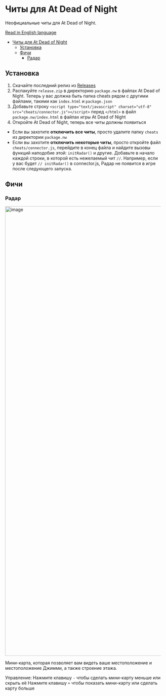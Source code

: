 # Читы для At Dead of Night

Неофициальные читы для At Dead of Night.

[Read in English language](./README.md)

- [Читы для At Dead of Night](#читы-для-at-dead-of-night)
  - [Установка](#установка)
  - [Фичи](#фичи)
    - [Радар](#радар)

## Установка

1. Скачайте последний релиз из [Releases](https://github.com/AtDeadOfNight/cheats/releases)
2. Распакуйте `release.zip` в директорию `package.nw` в файлах At Dead of Night. Теперь у вас должна быть папка cheats рядом с другими файлами, такими как `index.html` и `package.json`
3. Добавьте строку `<script type="text/javascript" charset="utf-8" src="cheats/connector.js"></script>` перед `</html>` в файл `package.nw/index.html` в файлах игры At Dead of Night
4. Откройте At Dead of Night, теперь все читы должны появиться
- Если вы захотите **отключить все читы**, просто удалите папку `cheats` из директории `package.nw`
- Если вы захотите **отключить некоторые читы**, просто откройте файл `cheats/connector.js`, перейдите в конец файла и найдите вызовы функций наподобие этой: `initRadar()` и другие. Добавьте в начало каждой строки, в которой есть нежелаемый чит `//`. Например, если у вас будет `// initRadar()` в connector.js, Радар не появится в игре после следующего запуска.

## Фичи

### Радар

<img width="1452" alt="image" src="https://github.com/AtDeadOfNight/cheats/assets/59040542/2b732440-cf95-458b-bd5a-61c7e6401738">

Мини-карта, которая позволяет вам видеть ваше местоположение и местоположение Джимми, а также строение этажа.

Управление:
Нажмите клавишу `-` чтобы сделать мини-карту меньше или скрыть её
Нажмите клавишу `+` чтобы показать мини-карту или сделать карту больше